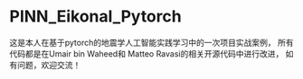 # PINN_Eikonal_Pytorch
这是本人在基于pytorch的地震学人工智能实践学习中的一次项目实战案例，
所有代码都是在Umair bin Waheed和 Matteo Ravasi的相关开源代码中进行改进，
如有问题，欢迎交流！

